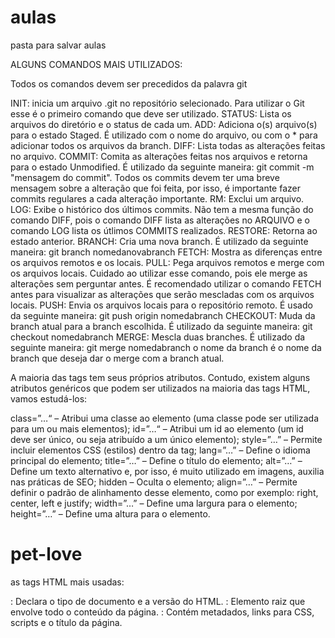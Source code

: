 # aulas
pasta para salvar aulas


ALGUNS COMANDOS MAIS UTILIZADOS:

Todos os comandos devem ser precedidos da palavra git

INIT: inicia um arquivo .git no repositório selecionado. Para utilizar o Git esse é o primeiro comando que deve ser utilizado.
STATUS: Lista os arquivos do diretório e o status de cada um.
ADD: Adiciona o(s) arquivo(s) para o estado Staged. É utilizado com o nome do arquivo, ou com o * para adicionar todos os arquivos da branch.
DIFF: Lista todas as alterações feitas no arquivo.
COMMIT: Comita as alterações feitas nos arquivos e retorna para o estado Unmodified. É utilizado da seguinte maneira: git commit -m "mensagem do commit". Todos os commits devem ter uma breve mensagem sobre a alteração que foi feita, por isso, é importante fazer commits regulares a cada alteração importante.
RM: Exclui um arquivo.
LOG: Exibe o histórico dos últimos commits. Não tem a mesma função do comando DIFF, pois o comando DIFF lista as alterações no ARQUIVO e o comando LOG lista os útlimos COMMITS realizados.
RESTORE: Retorna ao estado anterior.
BRANCH: Cria uma nova branch. É utilizado da seguinte maneira: git branch nomedanovabranch
FETCH: Mostra as diferenças entre os arquivos remotos e os locais.
PULL: Pega arquivos remotos e merge com os arquivos locais. Cuidado ao utilizar esse comando, pois ele merge as alterações sem perguntar antes. É recomendado utilizar o comando FETCH antes para visualizar as alterações que serão mescladas com os arquivos locais.
PUSH: Envia os arquivos locais para o repositório remoto. É usado da seguinte maneira: git push origin nomedabranch
CHECKOUT: Muda da branch atual para a branch escolhida. É utilizado da seguinte maneira: git checkout nomedabranch
MERGE: Mescla duas branches. É utilizado da seguinte maneira: git merge nomedabranch o nome da branch é o nome da branch que deseja dar o merge com a branch atual.


A maioria das tags tem seus próprios atributos. Contudo, existem alguns atributos genéricos que podem ser utilizados na maioria das tags HTML, vamos estudá-los:

class=”…“ – Atribui uma classe ao elemento (uma classe pode ser utilizada para um ou mais elementos);
id=”…“ – Atribui um id ao elemento (um id deve ser único, ou seja atribuído a um único elemento);
style=”…” – Permite incluir elementos CSS (estilos) dentro da tag;
lang=”…” – Define o idioma principal do elemento;
title=”…” – Define o título do elemento;
alt=”…” – Define um texto alternativo e, por isso, é muito utilizado em imagens, auxilia nas práticas de SEO;
hidden – Oculta o elemento;
align=”…” – Permite definir o padrão de alinhamento desse elemento, como por exemplo: right, center, left e justify;
width=”…” – Define uma largura para o elemento;
height=”…” – Define uma altura para o elemento.


# pet-love

as tags HTML mais usadas:

<!DOCTYPE html>: Declara o tipo de documento e a versão do HTML.

<html>: Elemento raiz que envolve todo o conteúdo da página.

<head>: Contém metadados, links para CSS, scripts e o título da página.

<title>: Define o título da página, que aparece na aba do navegador.

<meta>: Fornece metadados sobre a página, como charset e descrição.

<link>: Usado para vincular arquivos externos, como folhas de estilo CSS.

<script>: Inclui scripts JavaScript na página.

<body>: Contém todo o conteúdo visível da página, como texto, imagens e links.

<h1>, <h2>, <h3>, etc.: Tags de cabeçalho que definem títulos e subtítulos, com <h1> sendo o mais importante.

<p>: Define um parágrafo de texto.

<a>: Cria um link para outra página ou recurso.

<img>: Insere uma imagem na página. Deve incluir o atributo alt.

<ul>: Cria uma lista não ordenada (com marcadores).

<ol>: Cria uma lista ordenada (numerada).

<li>: Define um item em uma lista (usado dentro de <ul> ou <ol>).

<form>: Cria um formulário para entrada de dados do usuário.

<input>: Define um campo de entrada em um formulário.

<button>: Cria um botão que pode ser clicado.

<table>: Cria uma tabela.

<tr>, <th>, <td>: Usados dentro de <table> para definir linhas, cabeçalhos e células de dados, respectivamente.
